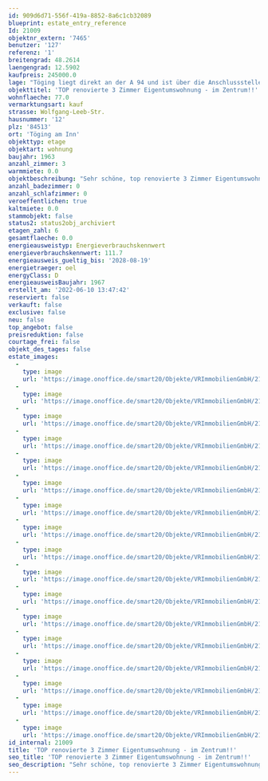 ```yaml
---
id: 909d6d71-556f-419a-8852-8a6c1cb32089
blueprint: estate_entry_reference
Id: 21009
objektnr_extern: '7465'
benutzer: '127'
referenz: '1'
breitengrad: 48.2614
laengengrad: 12.5902
kaufpreis: 245000.0
lage: "Töging liegt direkt an der A 94 und ist über die Anschlussstellen Töging erreichbar. Als weitere wichtige regionale Verbindungsstraßen ist die B 299 und die Kreisstraßen AÖ 1 und AÖ 2 vorhanden.\r\n\r\nEin direkter Anschlussmöglichkeit an das Bahnstreckennetz ist über den Bahnhof Töging gegeben. \r\n\r\nÖffentliche Busverbindungen sind im Ortsnetz und zu den Kreisstädten Altötting und Mühldorf und den umliegenden Gemeinden gegeben.\r\n\r\nTöging ist eine Stadt im oberbayerischen Landkreis Altötting. Die Stadt liegt in Südostoberbayern. In etwa 7,5 Kilometer (Luftline)in östlicher Richtung liegt die Kreisstadt Altötting sowie rd. 5 Kilometer (Luftline) in westlicher Richtung liegt Mühldorf. Die Entfernung zur Landeshauptstadt München beträgt rd. 76 Kilometer (Luftlinie). \r\n\r\nDie Stadt Töging besteht aus 9 Stadtteilen. Es gibt nur die Gemarkungen Töging. Die umliegenden Nachbarstädte/-gemeinden sind Mühldorf, Erharting, Winhöring, Teising, und der Markt Tüßling.\r\n\r\nIn Töging sind produzierendes Gewerbe, Handel und Verkehr, Bauhauptgewerbe, Land- Forstwirtschaft und sonstigen Wirtschaftsbereichen zu finden.\r\n\r\nDie Einwohnerzahl beträgt rd. 9.300 Personen."
objekttitel: 'TOP renovierte 3 Zimmer Eigentumswohnung - im Zentrum!!'
wohnflaeche: 77.0
vermarktungsart: kauf
strasse: Wolfgang-Leeb-Str.
hausnummer: '12'
plz: '84513'
ort: 'Töging am Inn'
objekttyp: etage
objektart: wohnung
baujahr: 1963
anzahl_zimmer: 3
warmmiete: 0.0
objektbeschreibung: "Sehr schöne, top renovierte 3 Zimmer Eigentumswohnung im Zentrum von Töging in einem Mehrfamilienhaus im 2. OG. \r\n\r\nDie Wohnung hat eine Ost - Westausrichtung. Die Schlafräume gehen zur Ostseite mit der Morgensonne und das Wohnzimmer mit dem Balkon zur Westseite mit der Abendsonne. \r\n\r\nZu Fuß erreichen sie z.B. den Bahnhof in 4 Minuten, Bäcker und Metzger sind auf der gegenüber liegenden Straßenseite.\r\n\r\nZur Wohnung gehört auch ein sehr großer Kellerraum und eine Einzelgarage mit vorgelagertem Pkw-Stellplatz.\r\n\r\nBitte haben Sie Verständnis, dass nur Anfragen mit vollständiger Adresse, Telefonnummer und E-Mailadresse bearbeitet werden können. Unsere Beratungsleistung ist für Sie bis zum Abschluss eines Vertrages kostenfrei.\r\n\r\nDas Objekt wird für den Käufer provisionspflichtig direkt vom Verkäufer exklusiv über uns angeboten. Die Vermittlungsprovision beträgt 3,57 % inkl. der gesetzlichen Mehrwertsteuer.\r\nAlle weiteren Kosten des Kaufs, wie die vergleichsweise noch niedrige Grunderwerbssteuer (3,5 %) und Notar- und Gerichtskosten (etwa 1,5 %) sind ebenfalls vom Käufer zu bezahlen."
anzahl_badezimmer: 0
anzahl_schlafzimmer: 0
veroeffentlichen: true
kaltmiete: 0.0
stammobjekt: false
status2: status2obj_archiviert
etagen_zahl: 6
gesamtflaeche: 0.0
energieausweistyp: Energieverbrauchskennwert
energieverbrauchskennwert: 111.7
energieausweis_gueltig_bis: '2028-08-19'
energietraeger: oel
energyClass: D
energieausweisBaujahr: 1967
erstellt_am: '2022-06-10 13:47:42'
reserviert: false
verkauft: false
exclusive: false
neu: false
top_angebot: false
preisreduktion: false
courtage_frei: false
objekt_des_tages: false
estate_images:
  -
    type: image
    url: 'https://image.onoffice.de/smart20/Objekte/VRImmobilienGmbH/21009/b22b2d5a-5d0d-4747-82fb-a352e1d6ee77.jpg'
  -
    type: image
    url: 'https://image.onoffice.de/smart20/Objekte/VRImmobilienGmbH/21009/5bfe8ea2-9d6c-4615-b15b-17c7b173e941.jpg'
  -
    type: image
    url: 'https://image.onoffice.de/smart20/Objekte/VRImmobilienGmbH/21009/51be6fa6-04d5-4d78-a72c-8e3e82747836.jpg'
  -
    type: image
    url: 'https://image.onoffice.de/smart20/Objekte/VRImmobilienGmbH/21009/440e080e-d68e-4423-be5f-7be2c33a383b.jpg'
  -
    type: image
    url: 'https://image.onoffice.de/smart20/Objekte/VRImmobilienGmbH/21009/b2129b75-ca20-407a-a881-3596eed85ad3.jpg'
  -
    type: image
    url: 'https://image.onoffice.de/smart20/Objekte/VRImmobilienGmbH/21009/8baaf025-ef03-421b-9094-a6a743346611.jpg'
  -
    type: image
    url: 'https://image.onoffice.de/smart20/Objekte/VRImmobilienGmbH/21009/20376675-eae0-4f4f-8ab5-e43917304592.jpg'
  -
    type: image
    url: 'https://image.onoffice.de/smart20/Objekte/VRImmobilienGmbH/21009/8b868ecb-d637-4eec-9525-fe733bb120c2.jpg'
  -
    type: image
    url: 'https://image.onoffice.de/smart20/Objekte/VRImmobilienGmbH/21009/6243a343-9105-468d-a100-f5d42e319a64.jpg'
  -
    type: image
    url: 'https://image.onoffice.de/smart20/Objekte/VRImmobilienGmbH/21009/a652a6c3-9565-45b9-8a1e-81eda07b0dfe.jpg'
  -
    type: image
    url: 'https://image.onoffice.de/smart20/Objekte/VRImmobilienGmbH/21009/17971d2a-ef82-49f3-8206-d0b2bbe08955.jpg'
  -
    type: image
    url: 'https://image.onoffice.de/smart20/Objekte/VRImmobilienGmbH/21009/8a88de6e-0c21-48bb-8ced-c1cb6d6cf56a.jpg'
  -
    type: image
    url: 'https://image.onoffice.de/smart20/Objekte/VRImmobilienGmbH/21009/c6be3df3-5f21-44aa-935f-cedacc0cb98a.jpg'
  -
    type: image
    url: 'https://image.onoffice.de/smart20/Objekte/VRImmobilienGmbH/21009/121d00d9-c228-41c4-b0f3-6a1d8e5d0141.jpg'
  -
    type: image
    url: 'https://image.onoffice.de/smart20/Objekte/VRImmobilienGmbH/21009/8f086288-37e8-4991-bb18-f928ec48dc24.jpg'
  -
    type: image
    url: 'https://image.onoffice.de/smart20/Objekte/VRImmobilienGmbH/21009/16ab119a-de45-45e8-99fe-0cce92156c79.jpg'
  -
    type: image
    url: 'https://image.onoffice.de/smart20/Objekte/VRImmobilienGmbH/21009/54a2afd0-44a0-4899-815a-bc3378e91262.jpg'
id_internal: 21009
title: 'TOP renovierte 3 Zimmer Eigentumswohnung - im Zentrum!!'
seo_title: 'TOP renovierte 3 Zimmer Eigentumswohnung - im Zentrum!!'
seo_description: "Sehr schöne, top renovierte 3 Zimmer Eigentumswohnung im Zentrum von Töging in einem Mehrfamilienhaus im 2. OG. \r\n\r\nDie Wohnung hat eine Ost - Westausrichtung"
---
```

